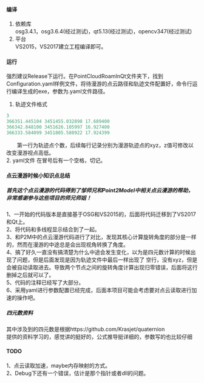 #### 编译 ####
1. 依赖库  
osg3.4.1，osg3.6.4(经过测试)，qt5.13(经过测试)，opencv347(经过测试)
2. 平台  
VS2015，VS2017建立工程编译即可。
#### 运行 ####  
强烈建议Release下运行。在PointCloudRoamInQt文件夹下，找到Configuration.yaml样例文件，将待漫游的点云路径和轨迹文件配置好，命令行运行编译生成的exe，参数为.yaml文件路径。
1. 轨迹文件格式
``` C++
3 
366351.445104 3451455.032898 17.689400
366342.848100 3451626.105997 16.927400
366333.584099 3451805.588922 17.924399
```
&emsp;&emsp;第一行为轨迹点个数，后续每行记录分别为漫游轨迹点的xyz，z值可修改以改变漫游视点高低。   
2. yaml文件
在冒号后有一个空格，切记。
#### 点云漫游时候小知识点总结 ####
##### 首先这个点云漫游的代码得到了邹师兄和Point2Model中相关点云漫游的帮助，非常感谢参与这些项目的师兄师姐！ #####
1、一开始的代码版本是直接基于OSG和VS2015的，后面将代码迁移到了VS2017和Qt上。   
2、将代码和多线程显示结合到了一起。   
3、和P2M中的点云漫游代码进行了对比，发现其核心计算旋转角度的部分是一样的，然而在漫游的中途总是会出现视角转换了角度。   
4、搞了好久一直没有搞清楚为什么中途会发生变化，以为是四元数计算的时候出现了问题，但是后面发现是因为轨迹文件中最后一样出现了
空行，没有xyz，但是会被自动读取进去。导致两个节点之间的旋转角度计算出现归零错误，后面将这行删掉之后就可以了。   
5、代码的注释已经写了大部分。   
6、采用yaml进行参数配置已经完成，后面本项目可能会考虑要对点云读取进行加速的操作吧。
##### 四元数资料 #####
其中涉及到的四元数是根据https://github.com/Krasjet/quaternion   
提供的资料学习的，感觉讲的挺好的，公式推导挺详细的，参数写的也比较仔细
#### TODO ####
1、点云读取加速，maybe内存映射的方式。    
2、Debug下还有一个错误，估计是那个指针或者dll的问题。
